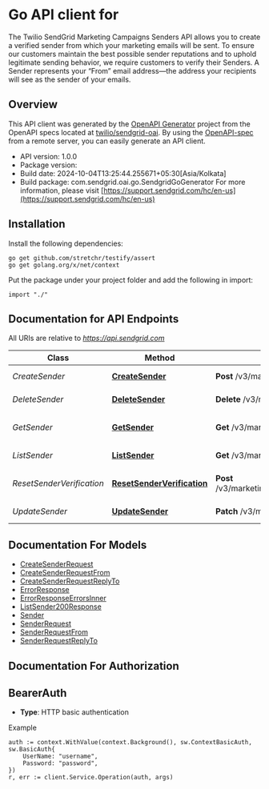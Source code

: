 # Go API client for 

The Twilio SendGrid Marketing Campaigns Senders API allows you to create a verified sender from which your marketing emails will be sent. To ensure our customers maintain the best possible sender reputations and to uphold legitimate sending behavior, we require customers to verify their Senders. A Sender represents your “From” email address—the address your recipients will see as the sender of your emails.

## Overview
This API client was generated by the [OpenAPI Generator](https://openapi-generator.tech) project from the OpenAPI specs located at [twilio/sendgrid-oai](https://github.com/twilio/sendgrid-oai/tree/main/spec).  By using the [OpenAPI-spec](https://www.openapis.org/) from a remote server, you can easily generate an API client.

- API version: 1.0.0
- Package version: 
- Build date: 2024-10-04T13:25:44.255671+05:30[Asia/Kolkata]
- Build package: com.sendgrid.oai.go.SendgridGoGenerator
For more information, please visit [https://support.sendgrid.com/hc/en-us](https://support.sendgrid.com/hc/en-us)

## Installation

Install the following dependencies:

```shell
go get github.com/stretchr/testify/assert
go get golang.org/x/net/context
```

Put the package under your project folder and add the following in import:

```golang
import "./"
```

## Documentation for API Endpoints

All URIs are relative to *https://api.sendgrid.com*

Class | Method | HTTP request | Description
------------ | ------------- | ------------- | -------------
*CreateSender* | [**CreateSender**](docs/CreateSender.md#createsender) | **Post** /v3/marketing/senders | Create a Sender
*DeleteSender* | [**DeleteSender**](docs/DeleteSender.md#deletesender) | **Delete** /v3/marketing/senders/{Id} | Delete a Sender
*GetSender* | [**GetSender**](docs/GetSender.md#getsender) | **Get** /v3/marketing/senders/{Id} | Get a specific Sender
*ListSender* | [**ListSender**](docs/ListSender.md#listsender) | **Get** /v3/marketing/senders | Get a list of all Senders
*ResetSenderVerification* | [**ResetSenderVerification**](docs/ResetSenderVerification.md#resetsenderverification) | **Post** /v3/marketing/senders/{Id}/resend_verification | Resend a Sender verification
*UpdateSender* | [**UpdateSender**](docs/UpdateSender.md#updatesender) | **Patch** /v3/marketing/senders/{Id} | Update a Sender


## Documentation For Models

 - [CreateSenderRequest](CreateSenderRequest.md)
 - [CreateSenderRequestFrom](CreateSenderRequestFrom.md)
 - [CreateSenderRequestReplyTo](CreateSenderRequestReplyTo.md)
 - [ErrorResponse](ErrorResponse.md)
 - [ErrorResponseErrorsInner](ErrorResponseErrorsInner.md)
 - [ListSender200Response](ListSender200Response.md)
 - [Sender](Sender.md)
 - [SenderRequest](SenderRequest.md)
 - [SenderRequestFrom](SenderRequestFrom.md)
 - [SenderRequestReplyTo](SenderRequestReplyTo.md)


## Documentation For Authorization



## BearerAuth

- **Type**: HTTP basic authentication

Example

```golang
auth := context.WithValue(context.Background(), sw.ContextBasicAuth, sw.BasicAuth{
    UserName: "username",
    Password: "password",
})
r, err := client.Service.Operation(auth, args)
```

